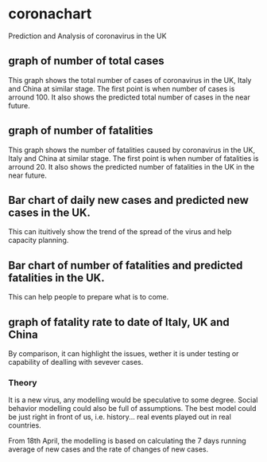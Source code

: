 # coronachart
Prediction and Analysis of coronavirus in the UK

## graph of number of total cases
This graph shows the total number of cases of coronavirus in the UK, Italy and China at similar stage.
The first point is when number of cases is arround 100. It also shows the predicted total number of cases in the near future.
## graph of number of fatalities
This graph shows the number of fatalities caused by coronavirus in the UK, Italy and China at similar stage.
The first point is when number of fatalities is arround 20. It also shows the predicted number of fatalities in the UK in the near future.
## Bar chart of daily new cases and predicted new cases in the UK.
This can ituitively show the trend of the spread of the virus and help capacity planning.
## Bar chart of number of fatalities and predicted fatalities in the UK.
This can help people to prepare what is to come.
## graph of fatality rate to date of Italy, UK and China
By comparison, it can highlight the issues, wether it is under testing or capability of dealling with sevever cases.

### Theory

It is a new virus, any modelling would be speculative to some degree. Social behavior modelling could also be full of assumptions. The best model could be just right in front of us, i.e. history... real events played out in real countries.

From 18th April, the modelling is based on calculating the 7 days running average of new cases and the rate of changes of new cases.

